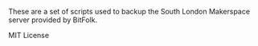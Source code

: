 These are a set of scripts used to backup the South London Makerspace server provided by BitFolk.

MIT License
